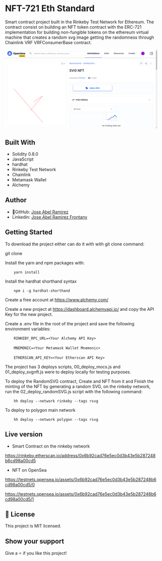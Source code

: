 # NFT-721 Eth Standard
Smart contract project built in the Rinkeby Test Network for Ethereum. The contract consist on building an NFT token contract with the ERC-721 implementation for building non-fungible tokens on the ethereum virtual machine that creates a random svg image getting the randomness through Chainlink VRF VRFConsumerBase contract.

![screenshot](./app_screenshot.png)

## Built With
- Solidity 0.8.0
- JavaScript
- hardhat
- Rinkeby Test Network
- Chainlink
- Metamask Wallet
- Alchemy

## Author

- 👤GitHub: [Jose Abel Ramirez](https://github.com/jose-Abel)
- Linkedin: [Jose Abel Ramirez Frontany](https://www.linkedin.com/in/jose-abel-ramirez-frontany-7674a842/)

## Getting Started

To download the project either can do it with with git clone command:

git clone 

Install the yarn and npm packages with:

```
    yarn install
```

Install the hardhat shorthand syntax

```
    npm i -g hardhat-shorthand
```

Create a free account at https://www.alchemy.com/


Create a new project at https://dashboard.alchemyapi.io/ and copy the API Key for the new project.


Create a .env file in the root of the project and save the following environment variables:

```
    RINKEBY_RPC_URL=<Your Alchemy API Key>

    MNEMONIC=<Your Metamask Wallet Mnemonic>

    ETHERSCAN_API_KEY=<Your Etherscan API Key>
```

The project has 3 deploys scripts, 00_deploy_mocs.js and 01_deploy_svgnft.js were to deploy locally for testing purposes.

To deploy the RandomSVG contract, Create and NFT from it and Finish the minting of the NFT by generating a random SVG, on the rinkeby network, run the 02_deploy_randomSVG.js script with the following command:

```
    hh deploy --network rinkeby --tags rsvg
```

To deploy to polygon main network

```
    hh deploy --network polygon --tags rsvg
```


## Live version

- Smart Contract on the rinkeby network

https://rinkeby.etherscan.io/address/0x6b92cad76e5ec0d3b43e5b287248b6cd98a00cd5

- NFT on OpenSea

https://testnets.opensea.io/assets/0x6b92cad76e5ec0d3b43e5b287248b6cd98a00cd5/0

https://testnets.opensea.io/assets/0x6b92cad76e5ec0d3b43e5b287248b6cd98a00cd5/1


## 📝 License

This project is MIT licensed.

## Show your support

Give a ⭐️ if you like this project!
